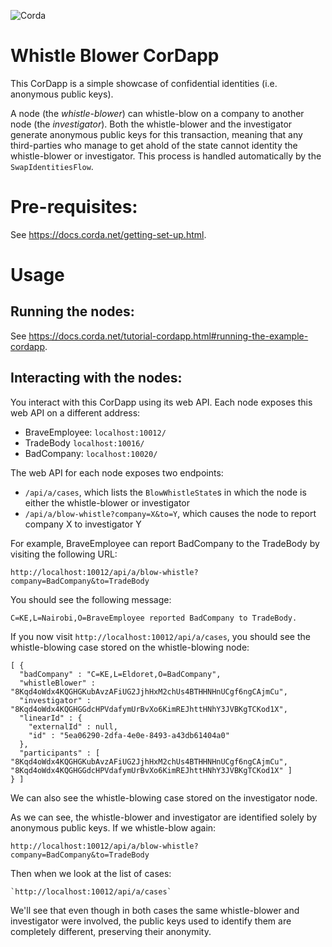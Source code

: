 ![Corda](https://www.corda.net/wp-content/uploads/2016/11/fg005_corda_b.png)

# Whistle Blower CorDapp

This CorDapp is a simple showcase of confidential identities (i.e. anonymous public keys).

A node (the *whistle-blower*) can whistle-blow on a company to another node (the *investigator*). Both the 
whistle-blower and the investigator generate anonymous public keys for this transaction, meaning that any third-parties 
who manage to get ahold of the state cannot identity the whistle-blower or investigator. This process is handled 
automatically by the `SwapIdentitiesFlow`.

# Pre-requisites:
  
See https://docs.corda.net/getting-set-up.html.

# Usage

## Running the nodes:

See https://docs.corda.net/tutorial-cordapp.html#running-the-example-cordapp.

## Interacting with the nodes:

You interact with this CorDapp using its web API. Each node exposes this web API on a different address:

* BraveEmployee: `localhost:10012/`
* TradeBody `localhost:10016/`
* BadCompany: `localhost:10020/`

The web API for each node exposes two endpoints:

* `/api/a/cases`, which lists the `BlowWhistleState`s in which the node is either the whistle-blower or
  investigator
* `/api/a/blow-whistle?company=X&to=Y`, which causes the node to report company X to investigator Y
  
For example, BraveEmployee can report BadCompany to the TradeBody by visiting the following URL:

    http://localhost:10012/api/a/blow-whistle?company=BadCompany&to=TradeBody

You should see the following message:

    C=KE,L=Nairobi,O=BraveEmployee reported BadCompany to TradeBody.
    
If you now visit `http://localhost:10012/api/a/cases`, you should see the whistle-blowing case stored on the
whistle-blowing node:

    [ {
      "badCompany" : "C=KE,L=Eldoret,O=BadCompany",
      "whistleBlower" : "8Kqd4oWdx4KQGHGKubAvzAFiUG2JjhHxM2chUs4BTHHNHnUCgf6ngCAjmCu",
      "investigator" : "8Kqd4oWdx4KQGHGGdcHPVdafymUrBvXo6KimREJhttHNhY3JVBKgTCKod1X",
      "linearId" : {
        "externalId" : null,
        "id" : "5ea06290-2dfa-4e0e-8493-a43db61404a0"
      },
      "participants" : [ "8Kqd4oWdx4KQGHGKubAvzAFiUG2JjhHxM2chUs4BTHHNHnUCgf6ngCAjmCu", "8Kqd4oWdx4KQGHGGdcHPVdafymUrBvXo6KimREJhttHNhY3JVBKgTCKod1X" ]
    } ]

We can also see the whistle-blowing case stored on the investigator node.

As we can see, the whistle-blower and investigator are identified solely by anonymous public keys. If we whistle-blow 
again:

    http://localhost:10012/api/a/blow-whistle?company=BadCompany&to=TradeBody

Then when we look at the list of cases:
    
    `http://localhost:10012/api/a/cases`
    
We'll see that even though in both cases the same whistle-blower and investigator were involved, the public keys used 
to identify them are completely different, preserving their anonymity.